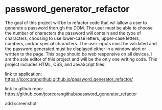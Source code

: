 # password_generator_refactor

The goal of this project will be to refactor code that wil lallow a user to generate a password thorugh the DOM. The user must be able to choose the number of characters the password will contain and the type of characters; choosing to use lower-case letters, upper-case letters, numbers, and/or special characters. The user inputs must be validated and the password generated must be displayed either in a window alert or written to the page. This page should be web responsive on all devices. I am the sole editor of this project and will be the only one writing code. This project includes HTML, CSS, and JavaScript files. 

link to application:
https://jcorcorangithub.github.io/password_generator_refactor/

link to github repo:
https://github.com/jcorcorangithub/password_generator_refactor

add screenshot